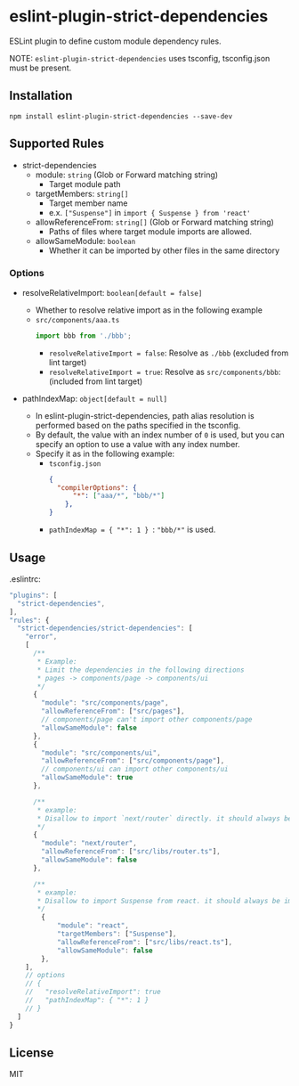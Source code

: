 # eslint-plugin-strict-dependencies

ESLint plugin to define custom module dependency rules.

NOTE: `eslint-plugin-strict-dependencies` uses tsconfig, tsconfig.json must be present.

## Installation

```
npm install eslint-plugin-strict-dependencies --save-dev
```

## Supported Rules

- strict-dependencies
  - module: `string` (Glob or Forward matching string)
    - Target module path
  - targetMembers: `string[]`
    - Target member name
    - e.x. `["Suspense"]` in `import { Suspense } from 'react'`
  - allowReferenceFrom: `string[]` (Glob or Forward matching string)
    - Paths of files where target module imports are allowed.
  - allowSameModule: `boolean`
    - Whether it can be imported by other files in the same directory

### Options

- resolveRelativeImport: `boolean[default = false]`
  - Whether to resolve relative import as in the following example
  - `src/components/aaa.ts`
    ```typescript
    import bbb from './bbb';
    ```
     - `resolveRelativeImport = false`: Resolve as `./bbb` (excluded from lint target)
     - `resolveRelativeImport = true`:  Resolve as `src/components/bbb`: (included from lint target)

- pathIndexMap: `object[default = null]`
  - In eslint-plugin-strict-dependencies, path alias resolution is performed based on the paths specified in the tsconfig.
  - By default, the value with an index number of `0` is used, but you can specify an option to use a value with any index number.
  - Specify it as in the following example:
    - `tsconfig.json`
      ```json
      {
        "compilerOptions": {
            "*": ["aaa/*", "bbb/*"]
          },
      }
      ```
    - `pathIndexMap = { "*": 1 } `: `"bbb/*"` is used.

## Usage

.eslintrc:

```js
"plugins": [
  "strict-dependencies",
],
"rules": {
  "strict-dependencies/strict-dependencies": [
    "error",
    [
      /**
       * Example:
       * Limit the dependencies in the following directions
       * pages -> components/page -> components/ui
       */
      {
        "module": "src/components/page",
        "allowReferenceFrom": ["src/pages"],
        // components/page can't import other components/page
        "allowSameModule": false
      },
      {
        "module": "src/components/ui",
        "allowReferenceFrom": ["src/components/page"],
        // components/ui can import other components/ui
        "allowSameModule": true
      },

      /**
       * example:
       * Disallow to import `next/router` directly. it should always be imported using `libs/router.ts`.
       */
      {
        "module": "next/router",
        "allowReferenceFrom": ["src/libs/router.ts"],
        "allowSameModule": false
      },

      /**
       * example:
       * Disallow to import Suspense from react. it should always be imported using `libs/react.ts`.
       */
        {
            "module": "react",
            "targetMembers": ["Suspense"],
            "allowReferenceFrom": ["src/libs/react.ts"],
            "allowSameModule": false
        },
    ],
    // options
    // {
    //   "resolveRelativeImport": true
    //   "pathIndexMap": { "*": 1 }
    // }
  ]
}

```


## License

MIT
